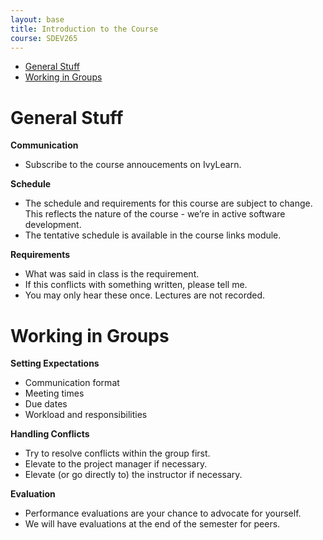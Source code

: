 ```yaml
---
layout: base
title: Introduction to the Course
course: SDEV265
---
```


- [General Stuff](#general-stuff)
- [Working in Groups](#working-in-groups)

# General Stuff

**Communication**

- Subscribe to the course annoucements on IvyLearn.

**Schedule**

- The schedule and requirements for this course are subject to change. This reflects the nature of the course - we’re in active software development.
- The tentative schedule is available in the course links module.

**Requirements**

- What was said in class is the requirement.
- If this conflicts with something written, please tell me.
- You may only hear these once. Lectures are not recorded.

# Working in Groups

**Setting Expectations**

- Communication format
- Meeting times
- Due dates
- Workload and responsibilities

**Handling Conflicts**

- Try to resolve conflicts within the group first.
- Elevate to the project manager if necessary.
- Elevate (or go directly to) the instructor if necessary.

**Evaluation**

- Performance evaluations are your chance to advocate for yourself.
- We will have evaluations at the end of the semester for peers.
